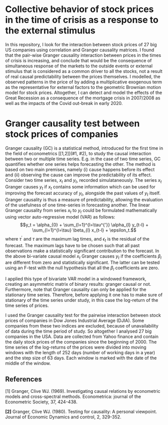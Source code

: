 # Collective behavior of stock prices in the time of crisis as a response to the external stimulus
In this repository, I look for the interaction between stock prices of 27 big US companies using correlation and Granger causality matrices. I found that the pair-wise Granger causality interaction between prices in the times of crisis is increasing, and conclude that would be the consequence of simultaneous response of the markets to the outside events or external stimulus that is considered as a common driver to all the stocks, not a result of real causal predictability between the prices themselves. I modelled, the observed patterns in the price of by adding a multiplicative exogenous term as the representative for external factors to the geometric Brownian motion model for stock prices. Altogether, I can detect and model the effects of the Great Recession as a consequence of the mortgage crisis in 2007/2008 as well as the impacts of the Covid out-break in early 2020.

# Granger causality test between stock prices of companies

Granger causality (GC) is a statistical method, introduced for the first time in the field of econometrics [[1,2]](#1, #2), to study the causal interaction between two or multiple time series. E.g. in the case of two time series, GC quantifies whether one series helps forecasting the other. The method is based on two main premises, namely
 (i) cause happens before its effect and (ii) observing the cause can improve the predictability of its effect. 
Consider two time series, ${x_{t}}$ and ${y_{t}}$, recorded simulataneously. The series ${x_{t}}$ Granger causes ${y_{t}}$ if ${x_{t}}$ contains some information which can be used for improving the forecast accuracy of ${y_{t}}$, alongside the past values of ${y_{t}}$ itself. Granger causality is thus a measure of predictability, allowing the evaluation of the usefulness of one time-series in forecasting another. The linear Granger causality from series $x_t$ to $y_t$ could be formulated mathematically using vector auto-regressive model (VAR) as follows:
$$y_t = \alpha_{0} + \sum_{l=1}^{l=\tau^{'}} \alpha_{l} y_{t-l} + \sum_{l=1}^{l=\tau} \beta_{l} x_{t-l} + \epsilon_t.$$
where $\tau^{'}$ and $\tau$ are the maximum lag times, and $\epsilon_t$ is the residual of the forecast.
The maximum lags have to be chosen such that all past observations make a statistically significant contribution to the forecast.
In the above bi-variate causal model ${x_{t}}$ Granger causes ${y_{t}}$ if the coefficients $\beta_{l}$ are different from zero and statistically significant. The latter can be tested using an F-test with the null hypothesis that all the $\beta_{l}$ coefficients are zero. 

I applied this type of bivariate VAR model in a windowed framework, creating an asymmetric matrix of binary results: granger causal or not. Furthermore, note that Granger causality can only be applied for the stationary time series. Therefore, before applying it one has to make sure of stationary of the time series under study, in this case the log-return of the time series of prices. 

I used the Granger causality test for the pairwise interaction between stock prices of companies in Dow Jones Industrial Average (DJIA). Some companies from these two indices are excluded, because of unavailability of data during the time period of study. So altogether I analysed 27 big companies in the USA. Data are collected from Yahoo finance and contain the daily stock prices of the companies since the beginning of 2000. The time series of the log-returns of the prices were divided into moving windows with the length of 252 days (number of working days in a year) and the step size of 63 days. Each window is marked with the date of the middle of the window.

## References
<a id="1">[1]</a> 
Granger, Clive WJ. (1969). 
Investigating causal relations by econometric models and cross-spectral methods. 
Econometrica: journal of the Econometric Society, 37, 424-438.


<b id="2">[2]</b> 
Granger, Clive WJ. (1980). 
Testing for causality: A personal viewpoint. 
Journal of Economic Dynamics and control, 2, 329-352.





